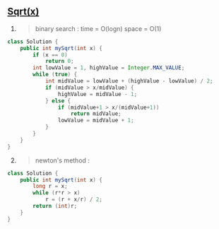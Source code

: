 ## [Sqrt(x)](https://leetcode.com/problems/sqrtx/description/)

1. > binary search : time = O(logn) space = O(1)

```java
class Solution {
    public int mySqrt(int x) {
        if (x == 0)
            return 0;
        int lowValue = 1, highValue = Integer.MAX_VALUE;
        while (true) {
            int midValue = lowValue + (highValue - lowValue) / 2;
            if (midValue > x/midValue) {
                highValue = midValue - 1;
            } else {
                if (midValue+1 > x/(midValue+1)) 
                    return midValue;
                lowValue = midValue + 1;
            }
        }
    }
}
```

2. > newton's method :

```java
class Solution {
    public int mySqrt(int x) {
        long r = x;
        while (r*r > x)
            r = (r + x/r) / 2;
        return (int)r;
    }
}
```

